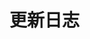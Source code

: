 <!--
 * @Author: qiye
 * @Date: 2021-10-19 19:51:05
 * @LastEditors: qiye
 * @LastEditTime: 2021-10-19 19:51:05
 * @Description: file content
-->
# 更新日志